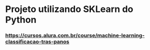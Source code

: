 # Projeto utilizando SKLearn do Python

### https://cursos.alura.com.br/course/machine-learning-classificacao-tras-panos
